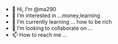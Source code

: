 - 👋 Hi, I’m @ma290
- 👀 I’m interested in ...money,learning
- 🌱 I’m currently learning ... how to be rich
- 💞️ I’m looking to collaborate on ...
- 📫 How to reach me ...

<!---
ma290/ma290 is a ✨ special ✨ repository because its `README.md` (this file) appears on your GitHub profile.
You can click the Preview link to take a look at your changes.
--->
